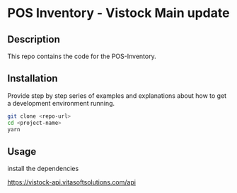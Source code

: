 # POS Inventory - Vistock Main update

## Description

This repo contains the code for the POS-Inventory.

## Installation

Provide step by step series of examples and explanations about how to get a development environment running.

```bash
git clone <repo-url>
cd <project-name>
yarn
```

## Usage

install the dependencies


https://vistock-api.vitasoftsolutions.com/api
